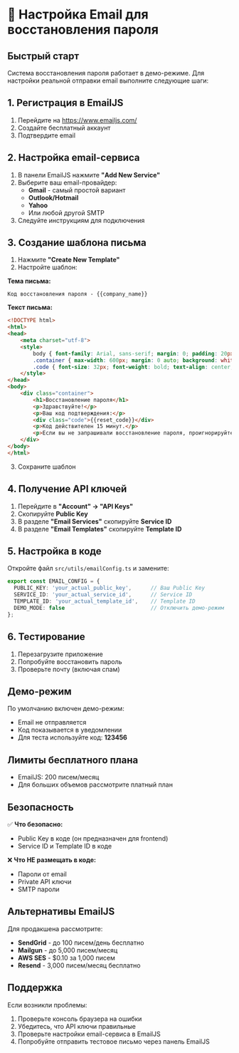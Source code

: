 # 📧 Настройка Email для восстановления пароля

## Быстрый старт

Система восстановления пароля работает в демо-режиме. Для настройки реальной отправки email выполните следующие шаги:

## 1. Регистрация в EmailJS

1. Перейдите на https://www.emailjs.com/
2. Создайте бесплатный аккаунт
3. Подтвердите email

## 2. Настройка email-сервиса

1. В панели EmailJS нажмите **"Add New Service"**
2. Выберите ваш email-провайдер:
   - **Gmail** - самый простой вариант
   - **Outlook/Hotmail**
   - **Yahoo**
   - Или любой другой SMTP
3. Следуйте инструкциям для подключения

## 3. Создание шаблона письма

1. Нажмите **"Create New Template"**
2. Настройте шаблон:

**Тема письма:**
```
Код восстановления пароля - {{company_name}}
```

**Текст письма:**
```html
<!DOCTYPE html>
<html>
<head>
    <meta charset="utf-8">
    <style>
        body { font-family: Arial, sans-serif; margin: 0; padding: 20px; background-color: #f5f5f5; }
        .container { max-width: 600px; margin: 0 auto; background: white; padding: 30px; border-radius: 10px; }
        .code { font-size: 32px; font-weight: bold; text-align: center; color: #667eea; background: #f8f9ff; padding: 20px; border-radius: 8px; letter-spacing: 8px; }
    </style>
</head>
<body>
    <div class="container">
        <h1>Восстановление пароля</h1>
        <p>Здравствуйте!</p>
        <p>Ваш код подтверждения:</p>
        <div class="code">{{reset_code}}</div>
        <p>Код действителен 15 минут.</p>
        <p>Если вы не запрашивали восстановление пароля, проигнорируйте это письмо.</p>
    </div>
</body>
</html>
```

3. Сохраните шаблон

## 4. Получение API ключей

1. Перейдите в **"Account" → "API Keys"**
2. Скопируйте **Public Key**
3. В разделе **"Email Services"** скопируйте **Service ID**  
4. В разделе **"Email Templates"** скопируйте **Template ID**

## 5. Настройка в коде

Откройте файл `src/utils/emailConfig.ts` и замените:

```typescript
export const EMAIL_CONFIG = {
  PUBLIC_KEY: 'your_actual_public_key',      // Ваш Public Key
  SERVICE_ID: 'your_actual_service_id',      // Service ID  
  TEMPLATE_ID: 'your_actual_template_id',    // Template ID
  DEMO_MODE: false                           // Отключить демо-режим
};
```

## 6. Тестирование

1. Перезагрузите приложение
2. Попробуйте восстановить пароль
3. Проверьте почту (включая спам)

## Демо-режим

По умолчанию включен демо-режим:
- Email не отправляется
- Код показывается в уведомлении
- Для теста используйте код: **123456**

## Лимиты бесплатного плана

- EmailJS: 200 писем/месяц
- Для больших объемов рассмотрите платный план

## Безопасность

✅ **Что безопасно:**
- Public Key в коде (он предназначен для frontend)
- Service ID и Template ID в коде

❌ **Что НЕ размещать в коде:**
- Пароли от email
- Private API ключи
- SMTP пароли

## Альтернативы EmailJS

Для продакшена рассмотрите:
- **SendGrid** - до 100 писем/день бесплатно
- **Mailgun** - до 5,000 писем/месяц
- **AWS SES** - $0.10 за 1,000 писем
- **Resend** - 3,000 писем/месяц бесплатно

## Поддержка

Если возникли проблемы:
1. Проверьте консоль браузера на ошибки
2. Убедитесь, что API ключи правильные
3. Проверьте настройки email-сервиса в EmailJS
4. Попробуйте отправить тестовое письмо через панель EmailJS